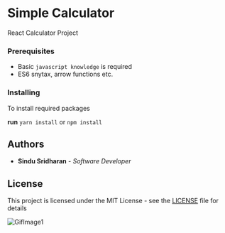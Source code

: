 
# Simple Calculator

React Calculator Project

### Prerequisites

- Basic `javascript knowledge` is required
- ES6 snytax, arrow functions etc.

### Installing

To install required packages 

**run** `yarn install` or `npm install`

## Authors

* **Sindu Sridharan** - *Software Developer* 

## License

This project is licensed under the MIT License - see the [LICENSE](LICENSE) file for details


![GifImage1](https://media.giphy.com/media/giFO8g302kb368HRA9/giphy.gif)
